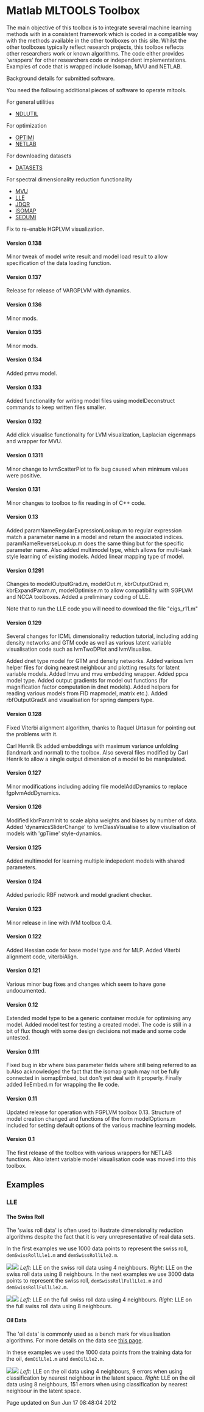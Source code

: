 Matlab MLTOOLS Toolbox
======================

The main objective of this toolbox is to integrate several machine learning methods with in a consistent framework which is coded in a compatible way with the methods available in the other toolboxes on this site. Whilst the other toolboxes typically reflect research projects, this toolbox reflects other researchers work or known algorithms. The code either provides 'wrappers' for other researchers code or independent implementations. Examples of code that is wrapped include Isomap, MVU and NETLAB.

Background details for submitted software.

You need the following additional pieces of software to operate mltools.

For general utilities

- [NDLUTIL](https://github.com/SheffieldML/ndlutil/)

For optimization 

- [OPTIMI](https://github.com/SheffieldML/ndlutil/)
- [NETLAB](https://github.com/sods/netlab/)

For downloading datasets

- [DATASETS](https://github.com/SheffieldML/datasets/) 

For spectral dimensionality reduction functionality

- [MVU](http://www.cse.wustl.edu/~kilian/code/files/mvu2012.zip)
- [LLE](https://www.cs.nyu.edu/~roweis/lle/code.html)
- [JDQR](http://www.staff.science.uu.nl/~vorst102/JDQR.html)
- [ISOMAP](http://isomap.stanford.edu/)        
- [SEDUMI](https://github.com/sqlp/sedumi/)      

Fix to re-enable HGPLVM visualization.

#### Version 0.138

Minor tweak of model write result and model load result to allow specification of the data loading function.

#### Version 0.137

Release for release of VARGPLVM with dynamics.

#### Version 0.136

Minor mods.

#### Version 0.135

Minor mods.

#### Version 0.134

Added pmvu model.

#### Version 0.133

Added functionality for writing model files using modelDeconstruct commands to keep written files smaller.

#### Version 0.132

Add click visualise functionality for LVM visualization, Laplacian eigenmaps and wrapper for MVU.

#### Version 0.1311

Minor change to lvmScatterPlot to fix bug caused when minimum values were positive.

#### Version 0.131

Minor changes to toolbox to fix reading in of C++ code.

#### Version 0.13

Added paramNameRegularExpressionLookup.m to regular expression match a parameter name in a model and return the associated indices. paramNameReverseLookup.m does the same thing but for the specific parameter name. Also added multimodel type, which allows for multi-task style learning of existing models. Added linear mapping type of model.

#### Version 0.1291

Changes to modelOutputGrad.m, modelOut.m, kbrOutputGrad.m, kbrExpandParam.m, modelOptimise.m to allow compatibility with SGPLVM and NCCA toolboxes. Added a preliminary coding of LLE.

Note that to run the LLE code you will need to download the file "eigs\_r11.m"

#### Version 0.129

Several changes for ICML dimensionality reduction tutorial, including adding density networks and GTM code as well as various latent variable visualisation code such as lvmTwoDPlot and lvmVisualise.

Added dnet type model for GTM and density networks. Added various lvm helper files for doing nearest neighbour and plotting results for latent variable models. Added lmvu and mvu embedding wrapper. Added ppca model type. Added output gradients for model out functions (for magnification factor computation in dnet models). Added helpers for reading various models from FID mapmodel, matrix etc.). Added rbfOutputGradX and visualisation for spring dampers type.

#### Version 0.128

Fixed Viterbi alignment algorithm, thanks to Raquel Urtasun for pointing out the problems with it.

Carl Henrik Ek added embeddings with maximum variance unfolding (landmark and normal) to the toolbox. Also several files modified by Carl Henrik to allow a single output dimension of a model to be manipulated.

#### Version 0.127

Minor modifications including adding file modelAddDynamics to replace fgplvmAddDynamics.

#### Version 0.126

Modified kbrParamInit to scale alpha weights and biases by number of data. Added 'dynamicsSliderChange' to lvmClassVisualise to allow visulisation of models with 'gpTime' style-dynamics.

#### Version 0.125

Added multimodel for learning multiple indepedent models with shared parameters.

#### Version 0.124

Added periodic RBF network and model gradient checker.

#### Version 0.123

Minor release in line with IVM toolbox 0.4.

#### Version 0.122

Added Hessian code for base model type and for MLP. Added Viterbi alignment code, viterbiAlign.

#### Version 0.121

Various minor bug fixes and changes which seem to have gone undocumented.

#### Version 0.12

Extended model type to be a generic container module for optimising any model. Added model test for testing a created model. The code is still in a bit of flux though with some design decisions not made and some code untested.

#### Version 0.111

Fixed bug in kbr where bias parameter fields where still being referred to as b.Also acknowledged the fact that the isomap graph may not be fully connected in isomapEmbed, but don't yet deal with it properly. Finally added lleEmbed.m for wrapping the lle code.

#### Version 0.11

Updated release for operation with FGPLVM toolbox 0.13. Structure of model creation changed and functions of the form modelOptions.m included for setting default options of the various machine learning models.

#### Version 0.1

The first release of the toolbox with various wrappers for NETLAB functions. Also latent variable model visualisation code was moved into this toolbox.

Examples
--------

### LLE

#### The Swiss Roll

The 'swiss roll data' is often used to illustrate dimensionality reduction algorithms despite the fact that it is very unrepresentative of real data sets.

In the first examples we use 1000 data points to represent the swiss roll, `demSwissRollLle1.m` and `demSwissRollLle2.m`.

![](demSwissRollLle1.png)![](demSwissRollLle2.png)
 *Left*: LLE on the swiss roll data using 4 neighbours. *Right*: LLE on the swiss roll data using 8 neighbours.
In the next examples we use 3000 data points to represent the swiss roll, `demSwissRollFullLle1.m` and `demSwissRollFullLle2.m`.

![](demSwissRollFullLle1.png)![](demSwissRollFullLle2.png)
 *Left*: LLE on the full swiss roll data using 4 neighbours. *Right*: LLE on the full swiss roll data using 8 neighbours.
#### Oil Data

The 'oil data' is commonly used as a bench mark for visualisation algorithms. For more details on the data see [this page](http://www.ncrg.aston.ac.uk/GTM/3PhaseData.html).

In these examples we used the 1000 data points from the training data for the oil, `demOilLle1.m` and `demOilLle2.m`.

![](demOilLle1.png)![](demOilLle2.png)
 *Left*: LLE on the oil data using 4 neighbours, 9 errors when using classification by nearest neighbour in the latent space. *Right*: LLE on the oil data using 8 neighbours, 151 errors when using classification by nearest neighbour in the latent space.

Page updated on Sun Jun 17 08:48:04 2012
